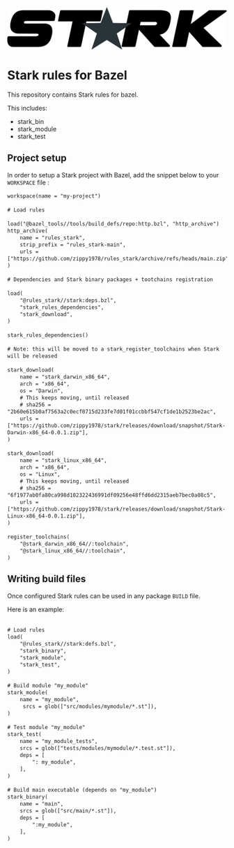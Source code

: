 ![Stark](https://github.com/zippy1978/stark/raw/main/logo/StarkLogoDark.png)

# Stark rules for Bazel

This repository contains Stark rules for bazel.

This includes:

- stark_bin
- stark_module
- stark_test

## Project setup

In order to setup a Stark project with Bazel, add the snippet below to your ``WORKSPACE`` file :

```bzl
workspace(name = "my-project")

# Load rules

load("@bazel_tools//tools/build_defs/repo:http.bzl", "http_archive")
http_archive(
    name = "rules_stark",
    strip_prefix = "rules_stark-main",
    urls = ["https://github.com/zippy1978/rules_stark/archive/refs/heads/main.zip"],
)

# Dependencies and Stark binary packages + tootchains registration

load(
    "@rules_stark//stark:deps.bzl", 
    "stark_rules_dependencies",
    "stark_download", 
)

stark_rules_dependencies()

# Note: this will be moved to a stark_register_toolchains when Stark will be released

stark_download(
    name = "stark_darwin_x86_64",
    arch = "x86_64",
    os = "Darwin",
    # This keeps moving, until released
    # sha256 = "2b60e615b0af7563a2c0ecf0715d233fe7d01f01ccbbf547cf1de1b2523be2ac",
    urls = ["https://github.com/zippy1978/stark/releases/download/snapshot/Stark-Darwin-x86_64-0.0.1.zip"],
)

stark_download(
    name = "stark_linux_x86_64",
    arch = "x86_64",
    os = "Linux",
    # This keeps moving, until released
    # sha256 = "6f1977ab0fa80ca998d102322436991df09256e48ffd6dd2315aeb7bec0a08c5",
    urls = ["https://github.com/zippy1978/stark/releases/download/snapshot/Stark-Linux-x86_64-0.0.1.zip"],
)

register_toolchains(
    "@stark_darwin_x86_64//:toolchain",
    "@stark_linux_x86_64//:toolchain",
)
```

## Writing build files

Once configured Stark rules can be used in any package ``BUILD`` file.

Here is an example:

```bzl

# Load rules
load(
    "@rules_stark//stark:defs.bzl",
    "stark_binary",
    "stark_module",
    "stark_test",
)

# Build module "my_module"
stark_module(
    name = "my_module",
	 srcs = glob(["src/modules/mymodule/*.st"]),
)

# Test module "my_module"
stark_test(
    name = "my_module_tests",
    srcs = glob(["tests/modules/mymodule/*.test.st"]),
    deps = [
        ": my_module",
    ],
)

# Build main executable (depends on "my_module")
stark_binary(
    name = "main",
    srcs = glob(["src/main/*.st"]),
    deps = [
        ":my_module",
    ],
)

```